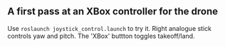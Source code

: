 A first pass at an XBox controller for the drone
------------------------------------------------

Use `roslaunch joystick_control.launch` to try it. Right analogue stick
controls yaw and pitch. The 'XBox' buttton toggles takeoff/land.
